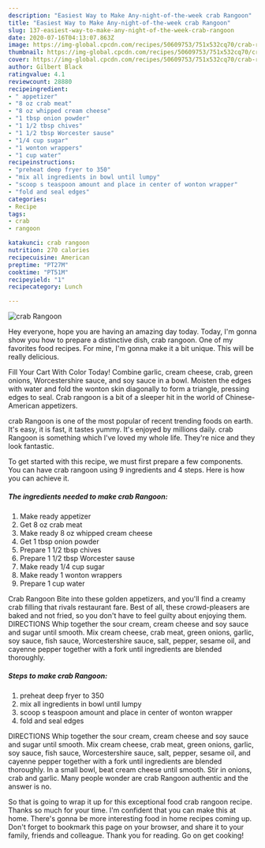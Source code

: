 ```yaml
---
description: "Easiest Way to Make Any-night-of-the-week crab Rangoon"
title: "Easiest Way to Make Any-night-of-the-week crab Rangoon"
slug: 137-easiest-way-to-make-any-night-of-the-week-crab-rangoon
date: 2020-07-16T04:13:07.863Z
image: https://img-global.cpcdn.com/recipes/50609753/751x532cq70/crab-rangoon-recipe-main-photo.jpg
thumbnail: https://img-global.cpcdn.com/recipes/50609753/751x532cq70/crab-rangoon-recipe-main-photo.jpg
cover: https://img-global.cpcdn.com/recipes/50609753/751x532cq70/crab-rangoon-recipe-main-photo.jpg
author: Gilbert Black
ratingvalue: 4.1
reviewcount: 28880
recipeingredient:
- " appetizer"
- "8 oz crab meat"
- "8 oz whipped cream cheese"
- "1 tbsp onion powder"
- "1 1/2 tbsp chives"
- "1 1/2 tbsp Worcester sause"
- "1/4 cup sugar"
- "1 wonton wrappers"
- "1 cup water"
recipeinstructions:
- "preheat deep fryer to 350"
- "mix all ingredients in bowl until lumpy"
- "scoop s teaspoon amount and place in center of wonton wrapper"
- "fold and seal edges"
categories:
- Recipe
tags:
- crab
- rangoon

katakunci: crab rangoon 
nutrition: 270 calories
recipecuisine: American
preptime: "PT27M"
cooktime: "PT51M"
recipeyield: "1"
recipecategory: Lunch

---
```



![crab Rangoon](https://img-global.cpcdn.com/recipes/50609753/751x532cq70/crab-rangoon-recipe-main-photo.jpg)

Hey everyone, hope you are having an amazing day today. Today, I'm gonna show you how to prepare a distinctive dish, crab rangoon. One of my favorites food recipes. For mine, I'm gonna make it a bit unique. This will be really delicious.

Fill Your Cart With Color Today! Combine garlic, cream cheese, crab, green onions, Worcestershire sauce, and soy sauce in a bowl. Moisten the edges with water and fold the wonton skin diagonally to form a triangle, pressing edges to seal. Crab rangoon is a bit of a sleeper hit in the world of Chinese-American appetizers.

crab Rangoon is one of the most popular of recent trending foods on earth. It's easy, it is fast, it tastes yummy. It's enjoyed by millions daily. crab Rangoon is something which I've loved my whole life. They're nice and they look fantastic.


To get started with this recipe, we must first prepare a few components. You can have crab rangoon using 9 ingredients and 4 steps. Here is how you can achieve it.

<!--inarticleads1-->

##### The ingredients needed to make crab Rangoon:

1. Make ready  appetizer
1. Get 8 oz crab meat
1. Make ready 8 oz whipped cream cheese
1. Get 1 tbsp onion powder
1. Prepare 1 1/2 tbsp chives
1. Prepare 1 1/2 tbsp Worcester sause
1. Make ready 1/4 cup sugar
1. Make ready 1 wonton wrappers
1. Prepare 1 cup water


Crab Rangoon Bite into these golden appetizers, and you&#39;ll find a creamy crab filling that rivals restaurant fare. Best of all, these crowd-pleasers are baked and not fried, so you don&#39;t have to feel guilty about enjoying them. DIRECTIONS Whip together the sour cream, cream cheese and soy sauce and sugar until smooth. Mix cream cheese, crab meat, green onions, garlic, soy sauce, fish sauce, Worcestershire sauce, salt, pepper, sesame oil, and cayenne pepper together with a fork until ingredients are blended thoroughly. 

<!--inarticleads2-->

##### Steps to make crab Rangoon:

1. preheat deep fryer to 350
1. mix all ingredients in bowl until lumpy
1. scoop s teaspoon amount and place in center of wonton wrapper
1. fold and seal edges


DIRECTIONS Whip together the sour cream, cream cheese and soy sauce and sugar until smooth. Mix cream cheese, crab meat, green onions, garlic, soy sauce, fish sauce, Worcestershire sauce, salt, pepper, sesame oil, and cayenne pepper together with a fork until ingredients are blended thoroughly. In a small bowl, beat cream cheese until smooth. Stir in onions, crab and garlic. Many people wonder are crab Rangoon authentic and the answer is no. 

So that is going to wrap it up for this exceptional food crab rangoon recipe. Thanks so much for your time. I'm confident that you can make this at home. There's gonna be more interesting food in home recipes coming up. Don't forget to bookmark this page on your browser, and share it to your family, friends and colleague. Thank you for reading. Go on get cooking!
